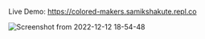 Live Demo: https://colored-makers.samikshakute.repl.co

![Screenshot from 2022-12-12 18-54-48](https://user-images.githubusercontent.com/102016448/207055992-bbacd5ea-7ef8-487e-bdb1-24447e1dbc53.png)
